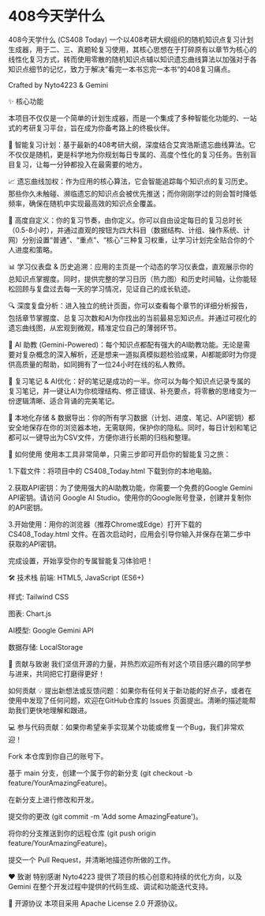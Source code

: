 # 408今天学什么
408今天学什么 (CS408 Today)
一个以408考研大纲组织的随机知识点复习计划生成器，用于二、三、真题轮复习使用，其核心思想在于打碎原有以章节为核心的线性化复习方式，转而使用零散的随机知识点辅以知识遗忘曲线算法以加强对于各知识点细节的记忆，致力于解决”看完一本书忘完一本书“的408复习痛点。

Crafted by Nyto4223 & Gemini

✨ 核心功能

本项目不仅仅是一个简单的计划生成器，而是一个集成了多种智能化功能的、一站式的考研复习平台，旨在成为你备考路上的终极伙伴。

🧠 智能复习计划：基于最新的408考研大纲，深度结合艾宾浩斯遗忘曲线算法。它不仅仅是随机，更是科学地为你规划每日专属的、高度个性化的复习任务。告别盲目复习，让每一分钟都投入在最需要的地方。

📈 遗忘曲线加权：作为应用的核心算法，它会智能追踪每个知识点的复习历史。那些你久未触碰、濒临遗忘的知识点会被优先推送；而你刚刚学过的则会暂时降低频率，确保在随机中实现最高效的知识点全覆盖。

🎨 高度自定义：你的复习节奏，由你定义。你可以自由设定每日的复习总时长（0.5-8小时），并通过直观的按钮为四大科目（数据结构、计组、操作系统、计网）分别设置“普通”、“重点”、“核心”三种复习权重，让学习计划完全贴合你的个人进度和策略。

📊 学习仪表盘 & 历史追溯：应用的主页是一个动态的学习仪表盘，直观展示你的总知识点掌握度。同时，提供完整的学习日历（热力图）和历史时间轴，让你能轻松回顾与复盘过去每一天的学习情况，见证自己的成长轨迹。

🔍 深度复盘分析：进入独立的统计页面，你可以查看每个章节的详细分析报告，包括章节掌握度、总复习次数和AI为你找出的当前最易忘知识点。并通过可视化的遗忘曲线图，从宏观到微观，精准定位自己的薄弱环节。

🤖 AI 助教 (Gemini-Powered)：每个知识点都配有强大的AI助教功能。无论是需要对复杂概念的深入解析，还是想来一道拟真模拟题检验成果，AI都能即时为你提供高质量的帮助，如同拥有了一位24小时在线的私人教师。

📝 复习笔记 & AI优化：好的笔记是成功的一半。你可以为每个知识点记录专属的复习笔记，并一键让AI为你梳理结构、修正错误、补充要点，将零散的思绪变为一份逻辑清晰、适合背诵的完美笔记。

💾 本地化存储 & 数据导出：你的所有学习数据（计划、进度、笔记、API密钥）都安全地保存在你的浏览器本地，无需联网，保护你的隐私。同时，每日计划和笔记都可以一键导出为CSV文件，方便你进行长期的归档和整理。

🚀 如何使用
使用本工具非常简单，只需三步即可开启你的智能复习之旅：

1.下载文件：将项目中的 CS408_Today.html 下载到你的本地电脑。

2.获取API密钥：为了使用强大的AI助教功能，你需要一个免费的Google Gemini API密钥。请访问 Google AI Studio。使用你的Google账号登录，创建并复制你的API密钥。

3.开始使用：用你的浏览器（推荐Chrome或Edge）打开下载的 CS408_Today.html 文件。在首次启动时，应用会引导你输入并保存在第二步中获取的API密钥。

完成设置，开始享受你的专属智能复习体验吧！

🛠️ 技术栈
前端: HTML5, JavaScript (ES6+)

样式: Tailwind CSS

图表: Chart.js

AI模型: Google Gemini API

数据存储: LocalStorage

🤝 贡献与致谢
我们坚信开源的力量，并热烈欢迎所有对这个项目感兴趣的同学参与进来，共同把它打磨得更好！

如何贡献
💡 提出新想法或反馈问题：如果你有任何关于新功能的好点子，或者在使用中发现了任何问题，欢迎在GitHub仓库的 Issues 页面提出。清晰的描述能帮助我们更快地理解和跟进。

💻 参与代码贡献：如果你希望亲手实现某个功能或修复一个Bug，我们非常欢迎！

Fork 本仓库到你自己的账号下。

基于 main 分支，创建一个属于你的新分支 (git checkout -b feature/YourAmazingFeature)。

在新分支上进行修改和开发。

提交你的更改 (git commit -m 'Add some AmazingFeature')。

将你的分支推送到你的远程仓库 (git push origin feature/YourAmazingFeature)。

提交一个 Pull Request，并清晰地描述你所做的工作。

❤️ 致谢
特别感谢 Nyto4223 提供了项目的核心创意和持续的优化方向，以及 Gemini 在整个开发过程中提供的代码生成、调试和功能迭代支持。

📄 开源协议
本项目采用 Apache License 2.0 开源协议。
